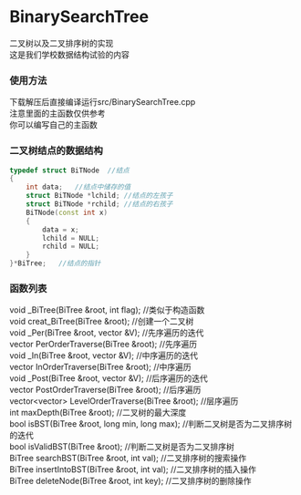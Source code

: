# BinarySearchTree
二叉树以及二叉排序树的实现  
这是我们学校数据结构试验的内容

### 使用方法
下载解压后直接编译运行src/BinarySearchTree.cpp  
注意里面的主函数仅供参考  
你可以编写自己的主函数  
### 二叉树结点的数据结构
```cpp
typedef struct BiTNode	//结点
{
	int data;	//结点中储存的值
	struct BiTNode *lchild;	//结点的左孩子
	struct BiTNode *rchild;	//结点的右孩子
	BiTNode(const int x)
	{
		data = x;
		lchild = NULL;
		rchild = NULL;
	}
}*BiTree;	//结点的指针
```
### 函数列表
void _BiTree(BiTree &root, int flag);	//类似于构造函数  
void creat_BiTree(BiTree &root);	//创建一个二叉树  
void _Per(BiTree &root, vector<int> &V);	//先序遍历的迭代  
vector<int> PerOrderTraverse(BiTree &root);	//先序遍历  
void _In(BiTree &root, vector<int> &V);	//中序遍历的迭代  
vector<int> InOrderTraverse(BiTree &root);	//中序遍历  
void _Post(BiTree &root, vector<int> &V);	//后序遍历的迭代  
vector<int> PostOrderTraverse(BiTree &root);	//后序遍历  
vector<vector<int>> LevelOrderTraverse(BiTree &root);	//层序遍历  
int maxDepth(BiTree &root);	//二叉树的最大深度  
bool isBST(BiTree &root, long min, long max);	//判断二叉树是否为二叉排序树的迭代  
bool isValidBST(BiTree &root);	//判断二叉树是否为二叉排序树  
BiTree searchBST(BiTree &root, int val);	//二叉排序树的搜索操作  
BiTree insertIntoBST(BiTree &root, int val);	//二叉排序树的插入操作  
BiTree deleteNode(BiTree &root, int key);	//二叉排序树的删除操作  
